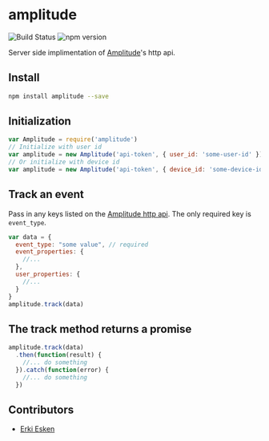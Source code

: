 # amplitude

![Build Status](https://travis-ci.org/crookedneighbor/amplitude.svg?branch=master) ![npm version](https://badge.fury.io/js/amplitude.svg)

Server side implimentation of [Amplitude](https://amplitude.com)'s http api.

## Install

```bash
npm install amplitude --save
```

## Initialization

```javascript
var Amplitude = require('amplitude')
// Initialize with user id
var amplitude = new Amplitude('api-token', { user_id: 'some-user-id' })
// Or initialize with device id
var amplitude = new Amplitude('api-token', { device_id: 'some-device-id' })
```

## Track an event

Pass in any keys listed on the [Amplitude http api](https://amplitude.zendesk.com/hc/en-us/articles/204771828-HTTP-API). The only required key is `event_type`.

```javascript
var data = {
  event_type: "some value", // required
  event_properties: {
    //...
  },
  user_properties: {
    //...
  }
}
amplitude.track(data)
```

## The track method returns a promise

```javascript
amplitude.track(data)
  .then(function(result) {
    //... do something
  }).catch(function(error) {
    //... do something
  })
```

<!---
Do not change anything below this comment. It is generated automatically.
------>

## Contributors

+ [Erki Esken](http://deekit.net/)
